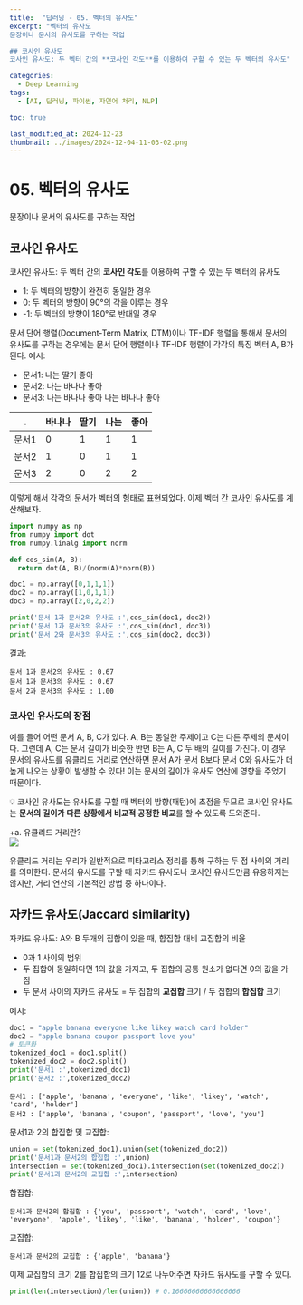 ```yaml
---
title:  "딥러닝 - 05. 벡터의 유사도"
excerpt: "벡터의 유사도
문장이나 문서의 유사도를 구하는 작업

## 코사인 유사도
코사인 유사도: 두 벡터 간의 **코사인 각도**를 이용하여 구할 수 있는 두 벡터의 유사도"

categories:
  - Deep Learning
tags:
  - [AI, 딥러닝, 파이썬, 자연어 처리, NLP]

toc: true

last_modified_at: 2024-12-23
thumbnail: ../images/2024-12-04-11-03-02.png
---
```


# 05. 벡터의 유사도
문장이나 문서의 유사도를 구하는 작업

## 코사인 유사도
코사인 유사도: 두 벡터 간의 **코사인 각도**를 이용하여 구할 수 있는 두 벡터의 유사도
- 1: 두 벡터의 방향이 완전히 동일한 경우
- 0: 두 벡터의 방향이 90°의 각을 이루는 경우
- -1: 두 벡터의 방향이 180°로 반대일 경우

문서 단어 행렬(Document-Term Matrix, DTM)이나 TF-IDF 행렬을 통해서 문서의 유사도를 구하는 경우에는 문서 단어 행렬이나 TF-IDF 행렬이 각각의 특징 벡터 A, B가 된다.
예시:
- 문서1: 나는 딸기 좋아
- 문서2: 나는 바나나 좋아
- 문서3: 나는 바나나 좋아 나는 바나나 좋아

 . | 바나나 | 딸기 | 나는 | 좋아
----|----|----|----|----
문서1 | 0 | 1 | 1 | 1
문서2 | 1 | 0 | 1 | 1
문서3 | 2 | 0 | 2 | 2

이렇게 해서 각각의 문서가 벡터의 형태로 표현되었다. 이제 벡터 간 코사인 유사도를 계산해보자.
```py
import numpy as np
from numpy import dot
from numpy.linalg import norm

def cos_sim(A, B):
  return dot(A, B)/(norm(A)*norm(B))

doc1 = np.array([0,1,1,1])
doc2 = np.array([1,0,1,1])
doc3 = np.array([2,0,2,2])

print('문서 1과 문서2의 유사도 :',cos_sim(doc1, doc2))
print('문서 1과 문서3의 유사도 :',cos_sim(doc1, doc3))
print('문서 2와 문서3의 유사도 :',cos_sim(doc2, doc3))
```
결과:
```
문서 1과 문서2의 유사도 : 0.67
문서 1과 문서3의 유사도 : 0.67
문서 2과 문서3의 유사도 : 1.00
```
### 코사인 유사도의 장점
예를 들어 어떤 문서 A, B, C가 있다. A, B는 동일한 주제이고 C는 다른 주제의 문서이다. 그런데 A, C는 문서 길이가 비슷한 반면 B는 A, C 두 배의 길이를 가진다. 이 경우 문서의 유사도를 유클리드 거리로 연산하면 문서 A가 문서 B보다 문서 C와 유사도가 더 높게 나오는 상황이 발생할 수 있다! 이는 문서의 길이가 유사도 연산에 영향을 주었기 때문이다.  

💡 코사인 유사도는 유사도를 구할 때 벡터의 방향(패턴)에 초점을 두므로 코사인 유사도는 **문서의 길이가 다른 상황에서 비교적 공정한 비교**를 할 수 있도록 도와준다.

+a. 유클리드 거리란?  
![](https://wikidocs.net/images/page/24654/2%EC%B0%A8%EC%9B%90_%ED%8F%89%EB%A9%B4.png)

유클리드 거리는 우리가 일반적으로 피타고라스 정리를 통해 구하는 두 점 사이의 거리를 의미한다. 문서의 유사도를 구할 때 자카드 유사도나 코사인 유사도만큼 유용하지는 않지만, 거리 연산의 기본적인 방법 중 하나이다.

## 자카드 유사도(Jaccard similarity)
자카드 유사도: A와 B 두개의 집합이 있을 때, 합집합 대비 교집합의 비율
- 0과 1 사이의 범위
- 두 집합이 동일하다면 1의 값을 가지고, 두 집합의 공통 원소가 없다면 0의 값을 가짐
- 두 문서 사이의 자카드 유사도 = 두 집합의 **교집합** 크기 / 두 집합의 **합집합** 크기

예시:
```py
doc1 = "apple banana everyone like likey watch card holder"
doc2 = "apple banana coupon passport love you"
# 토큰화
tokenized_doc1 = doc1.split()
tokenized_doc2 = doc2.split()
print('문서1 :',tokenized_doc1)
print('문서2 :',tokenized_doc2)
```
```
문서1 : ['apple', 'banana', 'everyone', 'like', 'likey', 'watch', 'card', 'holder']
문서2 : ['apple', 'banana', 'coupon', 'passport', 'love', 'you']
```
문서1과 2의 합집합 및 교집합:
```py
union = set(tokenized_doc1).union(set(tokenized_doc2))
print('문서1과 문서2의 합집합 :',union)
intersection = set(tokenized_doc1).intersection(set(tokenized_doc2))
print('문서1과 문서2의 교집합 :',intersection)
```
합집합:
```
문서1과 문서2의 합집합 : {'you', 'passport', 'watch', 'card', 'love', 'everyone', 'apple', 'likey', 'like', 'banana', 'holder', 'coupon'}
```
교집합:
```
문서1과 문서2의 교집합 : {'apple', 'banana'}
```
이제 교집합의 크기 2를 합집합의 크기 12로 나누어주면 자카드 유사도를 구할 수 있다.
```py
print(len(intersection)/len(union)) # 0.16666666666666666
```
